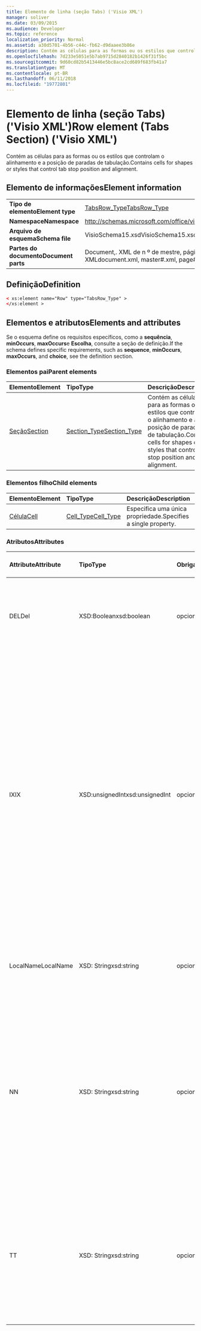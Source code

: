 ```yaml
---
title: Elemento de linha (seção Tabs) ('Visio XML')
manager: soliver
ms.date: 03/09/2015
ms.audience: Developer
ms.topic: reference
localization_priority: Normal
ms.assetid: a30d5701-4b56-c44c-fb62-d9daaee3b86e
description: Contém as células para as formas ou os estilos que controlam o alinhamento e a posição de paradas de tabulação.
ms.openlocfilehash: 7d233e5051e5b7ab9715d2840182b1426f31f5bc
ms.sourcegitcommit: 9d60cd82b5413446e5bc8ace2cd689f683fb41a7
ms.translationtype: MT
ms.contentlocale: pt-BR
ms.lasthandoff: 06/11/2018
ms.locfileid: "19772801"
---
```

# <a name="row-element-tabs-section-visio-xml"></a><span data-ttu-id="be793-103">Elemento de linha (seção Tabs) ('Visio XML')</span><span class="sxs-lookup"><span data-stu-id="be793-103">Row element (Tabs Section) ('Visio XML')</span></span>

<span data-ttu-id="be793-104">Contém as células para as formas ou os estilos que controlam o alinhamento e a posição de paradas de tabulação.</span><span class="sxs-lookup"><span data-stu-id="be793-104">Contains cells for shapes or styles that control tab stop position and alignment.</span></span>
  
## <a name="element-information"></a><span data-ttu-id="be793-105">Elemento de informações</span><span class="sxs-lookup"><span data-stu-id="be793-105">Element information</span></span>

|||
|:-----|:-----|
|<span data-ttu-id="be793-106">**Tipo de elemento**</span><span class="sxs-lookup"><span data-stu-id="be793-106">**Element type**</span></span> <br/> |[<span data-ttu-id="be793-107">TabsRow_Type</span><span class="sxs-lookup"><span data-stu-id="be793-107">TabsRow_Type</span></span>](tabsrow_type-complextypevisio-xml.md) <br/> |
|<span data-ttu-id="be793-108">**Namespace**</span><span class="sxs-lookup"><span data-stu-id="be793-108">**Namespace**</span></span> <br/> |http://schemas.microsoft.com/office/visio/2012/main  <br/> |
|<span data-ttu-id="be793-109">**Arquivo de esquema**</span><span class="sxs-lookup"><span data-stu-id="be793-109">**Schema file**</span></span> <br/> |<span data-ttu-id="be793-110">VisioSchema15.xsd</span><span class="sxs-lookup"><span data-stu-id="be793-110">VisioSchema15.xsd</span></span>  <br/> |
|<span data-ttu-id="be793-111">**Partes do documento**</span><span class="sxs-lookup"><span data-stu-id="be793-111">**Document parts**</span></span> <br/> |<span data-ttu-id="be793-112">Document,. XML de n º de mestre, página # XML</span><span class="sxs-lookup"><span data-stu-id="be793-112">document.xml, master#.xml, page#.xml</span></span>  <br/> |
   
## <a name="definition"></a><span data-ttu-id="be793-113">Definição</span><span class="sxs-lookup"><span data-stu-id="be793-113">Definition</span></span>

```XML
< xs:element name="Row" type="TabsRow_Type" >
</xs:element >
```

## <a name="elements-and-attributes"></a><span data-ttu-id="be793-114">Elementos e atributos</span><span class="sxs-lookup"><span data-stu-id="be793-114">Elements and attributes</span></span>

<span data-ttu-id="be793-115">Se o esquema define os requisitos específicos, como a **sequência**, **minOccurs**, **maxOccurs**e **Escolha**, consulte a seção de definição.</span><span class="sxs-lookup"><span data-stu-id="be793-115">If the schema defines specific requirements, such as **sequence**, **minOccurs**, **maxOccurs**, and **choice**, see the definition section.</span></span> 
  
### <a name="parent-elements"></a><span data-ttu-id="be793-116">Elementos pai</span><span class="sxs-lookup"><span data-stu-id="be793-116">Parent elements</span></span>

|<span data-ttu-id="be793-117">**Elemento**</span><span class="sxs-lookup"><span data-stu-id="be793-117">**Element**</span></span>|<span data-ttu-id="be793-118">**Tipo**</span><span class="sxs-lookup"><span data-stu-id="be793-118">**Type**</span></span>|<span data-ttu-id="be793-119">**Descrição**</span><span class="sxs-lookup"><span data-stu-id="be793-119">**Description**</span></span>|
|:-----|:-----|:-----|
|[<span data-ttu-id="be793-120">Seção</span><span class="sxs-lookup"><span data-stu-id="be793-120">Section</span></span>](section-element-sheet_type-complextypevisio-xml.md) <br/> |[<span data-ttu-id="be793-121">Section_Type</span><span class="sxs-lookup"><span data-stu-id="be793-121">Section_Type</span></span>](section_type-complextypevisio-xml.md) <br/> |<span data-ttu-id="be793-122">Contém as células para as formas ou os estilos que controlam o alinhamento e a posição de paradas de tabulação.</span><span class="sxs-lookup"><span data-stu-id="be793-122">Contains cells for shapes or styles that control tab stop position and alignment.</span></span>  <br/> |
   
### <a name="child-elements"></a><span data-ttu-id="be793-123">Elementos filho</span><span class="sxs-lookup"><span data-stu-id="be793-123">Child elements</span></span>

|<span data-ttu-id="be793-124">**Elemento**</span><span class="sxs-lookup"><span data-stu-id="be793-124">**Element**</span></span>|<span data-ttu-id="be793-125">**Tipo**</span><span class="sxs-lookup"><span data-stu-id="be793-125">**Type**</span></span>|<span data-ttu-id="be793-126">**Descrição**</span><span class="sxs-lookup"><span data-stu-id="be793-126">**Description**</span></span>|
|:-----|:-----|:-----|
|[<span data-ttu-id="be793-127">Célula</span><span class="sxs-lookup"><span data-stu-id="be793-127">Cell</span></span>](cell-element-tabs-sectionvisio-xml.md) <br/> |[<span data-ttu-id="be793-128">Cell_Type</span><span class="sxs-lookup"><span data-stu-id="be793-128">Cell_Type</span></span>](cell_type-complextypevisio-xml.md) <br/> |<span data-ttu-id="be793-129">Especifica uma única propriedade.</span><span class="sxs-lookup"><span data-stu-id="be793-129">Specifies a single property.</span></span>  <br/> |
   
### <a name="attributes"></a><span data-ttu-id="be793-130">Atributos</span><span class="sxs-lookup"><span data-stu-id="be793-130">Attributes</span></span>

|<span data-ttu-id="be793-131">**Attribute**</span><span class="sxs-lookup"><span data-stu-id="be793-131">**Attribute**</span></span>|<span data-ttu-id="be793-132">**Tipo**</span><span class="sxs-lookup"><span data-stu-id="be793-132">**Type**</span></span>|<span data-ttu-id="be793-133">**Obrigatório**</span><span class="sxs-lookup"><span data-stu-id="be793-133">**Required**</span></span>|<span data-ttu-id="be793-134">**Descrição**</span><span class="sxs-lookup"><span data-stu-id="be793-134">**Description**</span></span>|<span data-ttu-id="be793-135">**Valores possíveis**</span><span class="sxs-lookup"><span data-stu-id="be793-135">**Possible values**</span></span>|
|:-----|:-----|:-----|:-----|:-----|
|<span data-ttu-id="be793-136">DEL</span><span class="sxs-lookup"><span data-stu-id="be793-136">Del</span></span>  <br/> |<span data-ttu-id="be793-137">XSD:Boolean</span><span class="sxs-lookup"><span data-stu-id="be793-137">xsd:boolean</span></span>  <br/> |<span data-ttu-id="be793-138">opcional</span><span class="sxs-lookup"><span data-stu-id="be793-138">optional</span></span>  <br/> |<span data-ttu-id="be793-139">Especifica se uma linha que seria contrário herdada de uma forma mestra foi excluída.</span><span class="sxs-lookup"><span data-stu-id="be793-139">Specifies whether a row that would otherwise be inherited from a master shape has been deleted.</span></span>  <br/> |<span data-ttu-id="be793-140">Valores do tipo xsd:boolean.</span><span class="sxs-lookup"><span data-stu-id="be793-140">Values of the xsd:boolean type.</span></span>  <br/> |
|<span data-ttu-id="be793-141">IX</span><span class="sxs-lookup"><span data-stu-id="be793-141">IX</span></span>  <br/> |<span data-ttu-id="be793-142">XSD:unsignedInt</span><span class="sxs-lookup"><span data-stu-id="be793-142">xsd:unsignedInt</span></span>  <br/> |<span data-ttu-id="be793-143">opcional</span><span class="sxs-lookup"><span data-stu-id="be793-143">optional</span></span>  <br/> |<span data-ttu-id="be793-144">Especifica o identificador baseada em um para a linha.</span><span class="sxs-lookup"><span data-stu-id="be793-144">Specifies the one-based identifier for the row.</span></span> <span data-ttu-id="be793-145">Ele deve ser unqiue e maior do que outros identificadores na mesma seção. O atributo IX é usado somente para as seções de caractere, Conexão, campo, FillGradient, geometria, camada, LineGradient, parágrafo, revisor, zero e guias.</span><span class="sxs-lookup"><span data-stu-id="be793-145">It should be unqiue and greater than other identifiers in the same section.The IX attribute is only used for the Character, Connection, Field, FillGradient, Geometry, Layer, LineGradient, Paragraph, Reviewer, Scratch, and Tabs sections.</span></span> <span data-ttu-id="be793-146">Uma linha só pode ter um dos atributos IX ou N.</span><span class="sxs-lookup"><span data-stu-id="be793-146">A row can only have one of the IX or N attributes.</span></span>  <br/> |<span data-ttu-id="be793-147">Valores do tipo xsd:unsignedInt.</span><span class="sxs-lookup"><span data-stu-id="be793-147">Values of the xsd:unsignedInt type.</span></span>  <br/> |
|<span data-ttu-id="be793-148">LocalName</span><span class="sxs-lookup"><span data-stu-id="be793-148">LocalName</span></span>  <br/> |<span data-ttu-id="be793-149">XSD: String</span><span class="sxs-lookup"><span data-stu-id="be793-149">xsd:string</span></span>  <br/> |<span data-ttu-id="be793-150">opcional</span><span class="sxs-lookup"><span data-stu-id="be793-150">optional</span></span>  <br/> |<span data-ttu-id="be793-151">Especifica o nome exclusivo do dependentes de idioma da linha.</span><span class="sxs-lookup"><span data-stu-id="be793-151">Specifies the unique language-dependent name of the row.</span></span>  <br/> |<span data-ttu-id="be793-152">Valores do tipo xsd: String.</span><span class="sxs-lookup"><span data-stu-id="be793-152">Values of the xsd:string type.</span></span>  <br/> |
|<span data-ttu-id="be793-153">N</span><span class="sxs-lookup"><span data-stu-id="be793-153">N</span></span>  <br/> |<span data-ttu-id="be793-154">XSD: String</span><span class="sxs-lookup"><span data-stu-id="be793-154">xsd:string</span></span>  <br/> |<span data-ttu-id="be793-155">opcional</span><span class="sxs-lookup"><span data-stu-id="be793-155">optional</span></span>  <br/> |<span data-ttu-id="be793-156">Especifica o nome exclusivo do independente do idioma da linha. O atributo N é usado somente para as seções do usuário, propriedade, ações, controle, Conexão, hiperlink e ActionTag.</span><span class="sxs-lookup"><span data-stu-id="be793-156">Specifies the unique language-independent name of the row.The N attribute is only used for the User, Property, Actions, Control, Connection, Hyperlink, and ActionTag sections.</span></span> <span data-ttu-id="be793-157">Uma linha só pode ter um dos atributos IX ou N.</span><span class="sxs-lookup"><span data-stu-id="be793-157">A row can only have one of the IX or N attributes.</span></span>  <br/> |<span data-ttu-id="be793-158">Valores do tipo xsd: String.</span><span class="sxs-lookup"><span data-stu-id="be793-158">Values of the xsd:string type.</span></span>  <br/> |
|<span data-ttu-id="be793-159">T</span><span class="sxs-lookup"><span data-stu-id="be793-159">T</span></span>  <br/> |<span data-ttu-id="be793-160">XSD: String</span><span class="sxs-lookup"><span data-stu-id="be793-160">xsd:string</span></span>  <br/> |<span data-ttu-id="be793-161">opcional</span><span class="sxs-lookup"><span data-stu-id="be793-161">optional</span></span>  <br/> |<span data-ttu-id="be793-162">Especifica o tipo do caminho geométrico representado por linha e usada na visualização de geometria.</span><span class="sxs-lookup"><span data-stu-id="be793-162">Specifies the type of the geometric path represented by the row and used in geometry visualization.</span></span> <span data-ttu-id="be793-163">O atributo T é usado apenas para a seção Geometry.</span><span class="sxs-lookup"><span data-stu-id="be793-163">The T attribute is only used for the Geometry section.</span></span>  <br/> |<span data-ttu-id="be793-164">Valores do tipo xsd: String.</span><span class="sxs-lookup"><span data-stu-id="be793-164">Values of the xsd:string type.</span></span>  <br/> |
   

